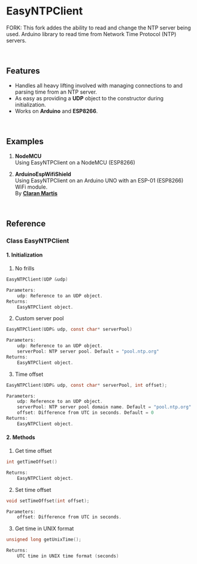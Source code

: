 # EasyNTPClient 

FORK: This fork addes the ability to read and change the NTP server being used.
Arduino library to read time from Network Time Protocol (NTP) servers.

&nbsp;

## Features
- Handles all heavy lifting involved with managing connections to and parsing time from an NTP server.
- As easy as providing a **UDP** object to the constructor during initialization.
- Works on **Arduino** and **ESP8266**.

&nbsp;

## Examples    
1. **NodeMCU**    
Using EasyNTPClient on a NodeMCU (ESP8266)     

2. **ArduinoEspWifiShield**    
Using EasyNTPClient on an Arduino UNO with an ESP-01 (ESP8266) WiFi module.    
By [**Claran Martis**](https://www.collaborizm.com/profile/SJne7FcMg)

&nbsp;

## Reference
### Class **EasyNTPClient**
#### 1. Initialization ####
1. No frills 
```c
EasyNTPClient(UDP &udp)

Parameters:
    udp: Reference to an UDP object.
Returns:
    EasyNTPClient object.
```

2. Custom server pool 
```c
EasyNTPClient(UDP& udp, const char* serverPool)

Parameters:
    udp: Reference to an UDP object.
	serverPool: NTP server pool. Default = "pool.ntp.org"
Returns:
    EasyNTPClient object.
```

3. Time offset
```c
EasyNTPClient(UDP& udp, const char* serverPool, int offset);

Parameters:
    udp: Reference to an UDP object.
	serverPool: NTP server pool domain name. Default = "pool.ntp.org"
	offset: Difference from UTC in seconds. Default = 0
Returns:
    EasyNTPClient object.
```

#### 2. Methods ###    
1. Get time offset
```c
int getTimeOffset()

Returns:
    EasyNTPClient object.
```

2. Set time offset
```c
void setTimeOffset(int offset);

Parameters:
    offset: Difference from UTC in seconds.
```

3. Get time in UNIX format
```c
unsigned long getUnixTime();

Returns:
    UTC time in UNIX time format (seconds)
```
